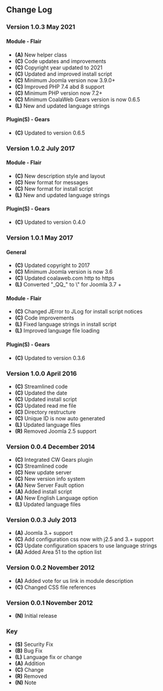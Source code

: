 ## Change Log

### Version 1.0.3 May 2021

#### Module - Flair
- **(A)** New helper class
- **(C)** Code updates and improvements
- **(C)** Copyright year updated to 2021
- **(C)** Updated and improved install script
- **(C)** Minimum Joomla version now 3.9.0+
- **(C)** Improved PHP 7.4 abd 8 support
- **(C)** Minimum PHP version now 7.2+
- **(C)** Minimum CoalaWeb Gears version is now 0.6.5
- **(L)** New and updated language strings

#### Plugin(S) - Gears
- **(C)** Updated to version 0.6.5

### Version 1.0.2 July 2017

#### Module - Flair
- **(C)** New description style and layout
- **(C)** New format for messages
- **(C)** New format for install script
- **(L)** New and updated language strings

#### Plugin(S) - Gears
- **(C)** Updated to version 0.4.0

### Version 1.0.1 May 2017

#### General
- **(C)** Updated copyright to 2017
- **(C)** Minimum Joomla version is now 3.6
- **(C)** Updated coalaweb.com http to https
- **(L)** Converted "\_QQ_" to \\" for Joomla 3.7 +

#### Module - Flair
- **(C)** Changed JError to JLog for install script notices
- **(C)** Code improvements
- **(L)** Fixed language strings in install script
- **(L)** Improved language file loading

#### Plugin(S) - Gears
- **(C)** Updated to version 0.3.6

### Version 1.0.0 April 2016
- **(C)** Streamlined code
- **(C)** Updated the date
- **(C)** Updated install script
- **(C)** Updated read me file
- **(C)** Directory restructure
- **(C)** Unique ID is now auto generated
- **(L)** Updated language files
- **(R)** Removed Joomla 2.5 support

### Version 0.0.4 December 2014
- **(C)** Integrated CW Gears plugin
- **(C)** Streamlined code
- **(C)** New update server
- **(C)** New version info system
- **(A)** New Server Fault option
- **(A)** Added install script
- **(A)** New English Language option
- **(L)** Updated language files

### Version 0.0.3 July 2013
- **(A)** Joomla 3.+ support
- **(C)** Add configuration css now with j2.5 and 3.+ support
- **(C)** Update configuration spacers to use language strings
- **(A)** Added Area 51 to the option list

### Version 0.0.2 November 2012
- **(A)** Added vote for us link in module description
- **(C)** Changed CSS file references

### Version 0.0.1 November 2012
- **(N)** Initial release

### Key
- **(S)** Security Fix
- **(B)** Bug Fix
- **(L)** Language fix or change
- **(A)** Addition
- **(C)** Change
- **(R)** Removed
- **(N)** Note